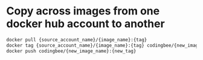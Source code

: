 # Copy across images from one docker hub account to another

```bash
docker pull {source_account_name}/{image_name}:{tag}
docker tag {source_account_name}/{image_name}:{tag} codingbee/{new_image_name}:{new_tag}
docker push codingbee/{new_image_name}:{new_tag}
```